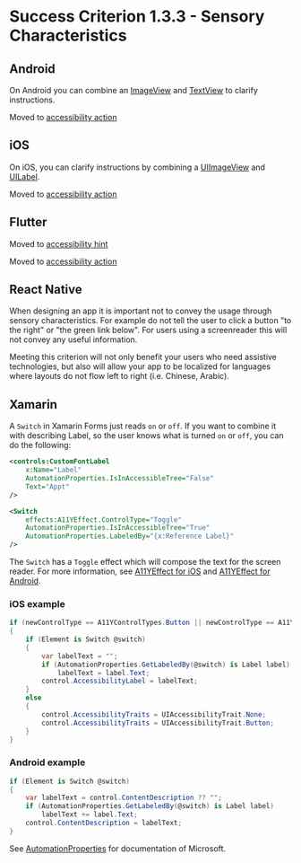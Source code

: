# Success Criterion 1.3.3 - Sensory Characteristics

## Android

On Android you can combine an [ImageView](https://developer.android.com/reference/android/widget/ImageView) and [TextView](https://developer.android.com/reference/android/widget/TextView) to clarify instructions.

Moved to [accessibility action](../accessibility-action.md)

## iOS

On iOS, you can clarify instructions by combining a [UIImageView](https://developer.apple.com/documentation/uikit/uiimageview) and [UILabel](https://developer.apple.com/documentation/uikit/uilabel).

Moved to [accessibility action](../accessibility-action.md)

## Flutter

Moved to [accessibility hint](../accessibility-hint.md)

Moved to [accessibility action](../accessibility-action.md)

## React Native

When designing an app it is important not to convey the usage through sensory characteristics. For example do not tell the user to click a button "to the right" or "the green link below". For users using a screenreader this will not convey any useful information.

Meeting this criterion will not only benefit your users who need assistive technologies, but also will allow your app to be localized for languages where layouts do not flow left to right (i.e. Chinese, Arabic).

## Xamarin

A `Switch` in Xamarin Forms just reads `on` or `off`. If you want to combine it with describing Label, so the user knows what is turned `on` or `off`, you can do the following:

```xml
<controls:CustomFontLabel
    x:Name="Label"
    AutomationProperties.IsInAccessibleTree="False"
    Text="Appt"
/>

<Switch
    effects:A11YEffect.ControlType="Toggle"
    AutomationProperties.IsInAccessibleTree="True"
    AutomationProperties.LabeledBy="{x:Reference Label}"
/>
```

The `Switch` has a `Toggle` effect which will compose the text for the screen reader. For more information, see [A11YEffect for iOS](./A11YEffect_iOS.md) and [A11YEffect for Android](./A11YEffect_Android.md).

### iOS example

```csharp
if (newControlType == A11YControlTypes.Button || newControlType == A11YControlTypes.Toggle)
{
    if (Element is Switch @switch)
    {
        var labelText = "";
        if (AutomationProperties.GetLabeledBy(@switch) is Label label)
            labelText = label.Text;
        control.AccessibilityLabel = labelText;
    }
    else
    {
        control.AccessibilityTraits = UIAccessibilityTrait.None;
        control.AccessibilityTraits = UIAccessibilityTrait.Button;
    }
}
```

### Android example

```csharp
if (Element is Switch @switch)
{
    var labelText = control.ContentDescription ?? "";
    if (AutomationProperties.GetLabeledBy(@switch) is Label label)
        labelText += label.Text;
    control.ContentDescription = labelText;
}
```

See [AutomationProperties](https://docs.microsoft.com/en-us/xamarin/xamarin-forms/app-fundamentals/accessibility/automation-properties) for documentation of Microsoft.
